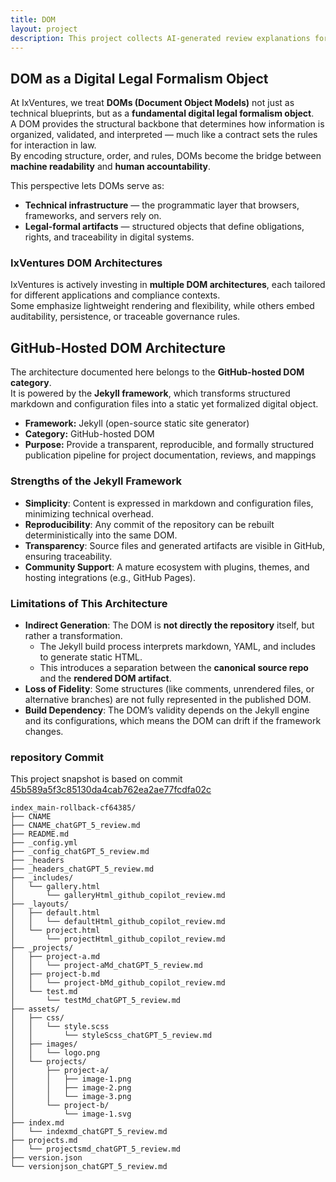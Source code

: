 ```yaml
---
title: DOM
layout: project
description: This project collects AI-generated review explanations for the repository files.
---
```


## DOM as a Digital Legal Formalism Object

At IxVentures, we treat **DOMs (Document Object Models)** not just as technical blueprints, but as a **fundamental digital legal formalism object**.  
A DOM provides the structural backbone that determines how information is organized, validated, and interpreted — much like a contract sets the rules for interaction in law.  
By encoding structure, order, and rules, DOMs become the bridge between **machine readability** and **human accountability**.

This perspective lets DOMs serve as:

- **Technical infrastructure** — the programmatic layer that browsers, frameworks, and servers rely on.  
- **Legal-formal artifacts** — structured objects that define obligations, rights, and traceability in digital systems.  

### IxVentures DOM Architectures

IxVentures is actively investing in **multiple DOM architectures**, each tailored for different applications and compliance contexts.  
Some emphasize lightweight rendering and flexibility, while others embed auditability, persistence, or traceable governance rules.

## GitHub-Hosted DOM Architecture

The architecture documented here belongs to the **GitHub-hosted DOM category**.  
It is powered by the **Jekyll framework**, which transforms structured markdown and configuration files into a static yet formalized digital object.  

- **Framework:** Jekyll (open-source static site generator)  
- **Category:** GitHub-hosted DOM  
- **Purpose:** Provide a transparent, reproducible, and formally structured publication pipeline for project documentation, reviews, and mappings  

### Strengths of the Jekyll Framework

- **Simplicity**: Content is expressed in markdown and configuration files, minimizing technical overhead.  
- **Reproducibility**: Any commit of the repository can be rebuilt deterministically into the same DOM.  
- **Transparency**: Source files and generated artifacts are visible in GitHub, ensuring traceability.  
- **Community Support**: A mature ecosystem with plugins, themes, and hosting integrations (e.g., GitHub Pages).  

### Limitations of This Architecture

- **Indirect Generation**: The DOM is **not directly the repository** itself, but rather a transformation.  
  - The Jekyll build process interprets markdown, YAML, and includes to generate static HTML.  
  - This introduces a separation between the **canonical source repo** and the **rendered DOM artifact**.  
- **Loss of Fidelity**: Some structures (like comments, unrendered files, or alternative branches) are not fully represented in the published DOM.  
- **Build Dependency**: The DOM’s validity depends on the Jekyll engine and its configurations, which means the DOM can drift if the framework changes.  

### repository Commit

This project snapshot is based on commit  
[45b589a5f3c85130da4cab762ea2ae77fcdfa02c](https://github.com/ixventure/index_main/tree/45b589a5f3c85130da4cab762ea2ae77fcdfa02c)

```
index_main-rollback-cf64385/
├── CNAME
├── CNAME_chatGPT_5_review.md
├── README.md
├── _config.yml
├── _config_chatGPT_5_review.md
├── _headers
├── _headers_chatGPT_5_review.md
├── _includes/
│   └── gallery.html
│       └── galleryHtml_github_copilot_review.md
├── _layouts/
│   ├── default.html
│   │   └── defaultHtml_github_copilot_review.md
│   └── project.html
│       └── projectHtml_github_copilot_review.md
├── _projects/
│   ├── project-a.md
│   │   └── project-aMd_chatGPT_5_review.md
│   ├── project-b.md
│   │   └── project-bMd_github_copilot_review.md
│   └── test.md
│       └── testMd_chatGPT_5_review.md
├── assets/
│   ├── css/
│   │   └── style.scss
│   │       └── styleScss_chatGPT_5_review.md
│   ├── images/
│   │   └── logo.png
│   └── projects/
│       ├── project-a/
│       │   ├── image-1.png
│       │   ├── image-2.png
│       │   └── image-3.png
│       └── project-b/
│           └── image-1.svg
├── index.md
│   └── indexmd_chatGPT_5_review.md
├── projects.md
│   └── projectsmd_chatGPT_5_review.md
├── version.json
└── versionjson_chatGPT_5_review.md
```
